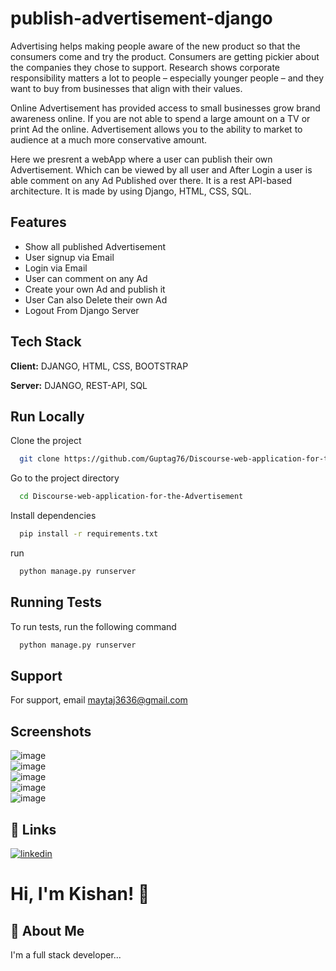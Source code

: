 # publish-advertisement-django

Advertising helps making people aware of the new product so that the consumers come and try the product.
Consumers are getting pickier about the companies they chose to support. Research shows corporate responsibility matters a lot to people – especially younger people – and they want to buy from businesses that align with their values.


Online Advertisement has provided access to small businesses grow brand awareness online. If you are not able to spend a large amount on a TV or print Ad the online. Advertisement allows you to the ability to market to audience at a much more conservative amount.




Here we presrent a webApp where a user can publish their own Advertisement. Which can be viewed by all user and After Login a user is able comment on any Ad Published over there. It is a  rest API-based architecture.
It is made by using Django, HTML, CSS, SQL. 

## Features

- Show all published Advertisement
- User signup via Email
- Login via Email
- User can comment on any Ad
- Create your own Ad and publish it
- User Can also Delete their own Ad
- Logout From Django Server


## Tech Stack

**Client:** DJANGO, HTML, CSS, BOOTSTRAP

**Server:** DJANGO, REST-API, SQL


## Run Locally

Clone the project

```bash
  git clone https://github.com/Guptag76/Discourse-web-application-for-the-Advertisement.git
```

Go to the project directory

```bash
  cd Discourse-web-application-for-the-Advertisement
```

Install dependencies

```bash
  pip install -r requirements.txt
```

run 

```bash
  python manage.py runserver
```


## Running Tests

To run tests, run the following command

```bash
  python manage.py runserver
```


## Support

For support, email maytaj3636@gmail.com



## Screenshots
![image](https://drive.google.com/uc?export=view&id=1JTuQffAmajMoSRRcvnruXhgHOJJf5hSr)<br/>
![image](https://drive.google.com/uc?export=view&id=1UgkdgzKNR0rq4ILFecskVPHW_Y2r1wXB)<br/>
![image](https://drive.google.com/uc?export=view&id=1fCdlT7N2c16y2ZblcDKIOCeJZGgd3iSP)<br/>
![image](https://drive.google.com/uc?export=view&id=1HKJxhdSgpU8sQKeer6CVzkmWLrYUaH5Q)<br/>
![image](https://drive.google.com/uc?export=view&id=15Umi0C5GDHU4oHSA4MHxQS6SuSrd77NO)<br/>



## 🔗 Links
[![linkedin](https://img.shields.io/badge/linkedin-0A66C2?style=for-the-badge&logo=linkedin&logoColor=white)](https://www.linkedin.com/in/kishan-kumar-03029916b/)


# Hi, I'm Kishan! 👋


## 🚀 About Me
I'm a full stack developer...

